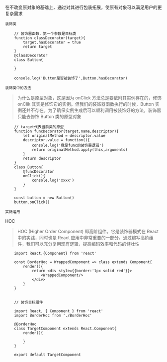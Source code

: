 在不改变原对象的基础上，通过对其进行包装拓展，使原有对象可以满足用户的更复杂需求

`装饰类`

```
    // 装饰器函数，第一个参数是目标类
    function classDecorator(target){
        target.hasDecorator = true
        return target
    }
    @classDecorator
    class Button{

    }

    console.log('Button是否被装饰了',Button.hasDecorator)
```

`装饰类中的方法`
> 为什么是原型对象，这是因为 onClick 方法总是要依附其实例存在的，修饰 onClik 其实是修饰它的实例。但我们的装饰器函数执行的时候，Button 实例还并不存在。为了确保实例生成后可以顺利调用被装饰好的方法，装饰器只能去修饰 Button 类的原型对象

```
    // target代表当前类的原型
    function funcDecorator(target,name,descriptor){
        let originalMethod = descriptor.value
        descriptor.value = function(){
            console.log('我是func的装饰器逻辑')
            return originalMethod.apply(this,arguments)
        }
        return descriptor
    }
    class Button{
        @funcDecorator
        onClick(){
            console.log('xxxx')
        }
    }

    const button = new Button()
    button.onClick()
```

`实际运用`

HOC
> HOC (Higher Order Component) 即高阶组件。它是装饰器模式在 React 中的实践，同时也是 React 应用中非常重要的一部分。通过编写高阶组件，我们可以充分复用现有逻辑，提高编码效率和代码的健壮性

```
    import React,{Component} from 'react'

    const BorderHoc = WrappedComponent => class extends Component{
        render(){
            return <div style={{border:'1px solid red'}}>
                <WrappedComponent/>
            </div>
        }
    }


    // 装饰目标组件

    import React, { Component } from 'react'
    import BorderHoc from './BorderHoc'

    @BorderHoc
    class TargetComponent extends React.Component{
        render(){

        }
    }

    export default TargetComponent
```
